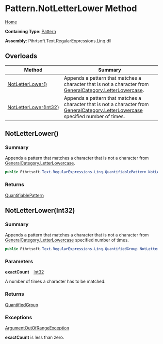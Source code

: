 # Pattern\.NotLetterLower Method

[Home](../../../../../../README.md)

**Containing Type**: [Pattern](../README.md)

**Assembly**: Pihrtsoft\.Text\.RegularExpressions\.Linq\.dll

## Overloads

| Method | Summary |
| ------ | ------- |
| [NotLetterLower()](#Pihrtsoft_Text_RegularExpressions_Linq_Pattern_NotLetterLower) | Appends a pattern that matches a character that is not a character from [GeneralCategory.LetterLowercase](../../GeneralCategory/LetterLowercase/README.md)\. |
| [NotLetterLower(Int32)](#Pihrtsoft_Text_RegularExpressions_Linq_Pattern_NotLetterLower_System_Int32_) | Appends a pattern that matches a character that is not a character from [GeneralCategory.LetterLowercase](../../GeneralCategory/LetterLowercase/README.md) specified number of times\. |

## NotLetterLower\(\) <a name="Pihrtsoft_Text_RegularExpressions_Linq_Pattern_NotLetterLower"></a>

### Summary

Appends a pattern that matches a character that is not a character from [GeneralCategory.LetterLowercase](../../GeneralCategory/LetterLowercase/README.md)\.

```csharp
public Pihrtsoft.Text.RegularExpressions.Linq.QuantifiablePattern NotLetterLower()
```

### Returns

[QuantifiablePattern](../../QuantifiablePattern/README.md)

## NotLetterLower\(Int32\) <a name="Pihrtsoft_Text_RegularExpressions_Linq_Pattern_NotLetterLower_System_Int32_"></a>

### Summary

Appends a pattern that matches a character that is not a character from [GeneralCategory.LetterLowercase](../../GeneralCategory/LetterLowercase/README.md) specified number of times\.

```csharp
public Pihrtsoft.Text.RegularExpressions.Linq.QuantifiedGroup NotLetterLower(int exactCount)
```

### Parameters

**exactCount** &ensp; [Int32](https://docs.microsoft.com/en-us/dotnet/api/system.int32)

A number of times a character has to be matched\.

### Returns

[QuantifiedGroup](../../QuantifiedGroup/README.md)

### Exceptions

[ArgumentOutOfRangeException](https://docs.microsoft.com/en-us/dotnet/api/system.argumentoutofrangeexception)

**exactCount** is less than zero\.

